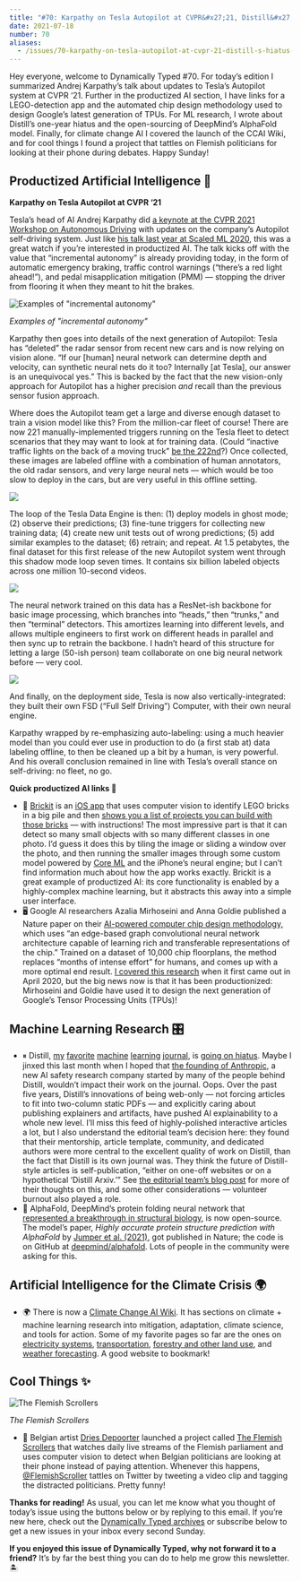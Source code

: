 ```yaml
---
title: "#70: Karpathy on Tesla Autopilot at CVPR&#x27;21, Distill&#x27;s hiatus, and tattling on Flemish Scrollers using computer vision "
date: 2021-07-18
number: 70
aliases:
  - /issues/70-karpathy-on-tesla-autopilot-at-cvpr-21-distill-s-hiatus-and-tattling-on-flemish-scrollers-using-computer-vision-679755
---
```


Hey everyone, welcome to Dynamically Typed #70.
For today’s edition I summarized Andrej Karpathy’s talk about updates to Tesla’s Autopilot system at CVPR ‘21.
Further in the productized AI section, I have links for a LEGO-detection app and the automated chip design methodology used to design Google’s latest generation of TPUs.
For ML research, I wrote about Distill’s one-year hiatus and the open-sourcing of DeepMind’s AlphaFold model.
Finally, for climate change AI I covered the launch of the CCAI Wiki, and for cool things I found a project that tattles on Flemish politicians for looking at their phone during debates.
Happy Sunday!

## Productized Artificial Intelligence 🔌

**Karpathy on Tesla Autopilot at CVPR ‘21**

Tesla’s head of AI Andrej Karpathy did [a keynote at the CVPR 2021 Workshop on Autonomous Driving](https://www.youtube.com/watch?index=11&list=PLvXze1V52Yy2OY67mz2Jy-JcnEw8GUZEl&utm_campaign=Dynamically%20Typed&utm_medium=email&utm_source=Revue%20newsletter&v=g6bOwQdCJrc) with updates on the company’s Autopilot self-driving system.
Just like [his talk last year at Scaled ML 2020](https://www.youtube.com/watch?utm_campaign=Dynamically%20Typed&utm_medium=email&utm_source=Revue%20newsletter&v=hx7BXih7zx8), this was a great watch if you’re interested in productized AI.
The talk kicks off with the value that “incremental autonomy” is already providing today, in the form of automatic emergency braking, traffic control warnings (“there’s a red light ahead!”), and pedal misapplication mitigation (PMM) — stopping the driver from flooring it when they meant to hit the brakes.

![Examples of "incremental autonomy"](https://s3.amazonaws.com/revue/items/images/010/145/781/mail/E4bgtv6WQAY_PWB.jpeg?1626531015)

_Examples of "incremental autonomy"_

Karpathy then goes into details of the next generation of Autopilot: Tesla has “deleted” the radar sensor from recent new cars and is now relying on vision alone.
“If our [human] neural network can determine depth and velocity, can synthetic neural nets do it too?
Internally [at Tesla], our answer is an unequivocal yes.” This is backed by the fact that the new vision-only approach for Autopilot has a higher precision _and_ recall than the previous sensor fusion approach.

Where does the Autopilot team get a large and diverse enough dataset to train a vision model like this?
From the million-car fleet of course!
There are now 221 manually-implemented triggers running on the Tesla fleet to detect scenarios that they may want to look at for training data.
(Could “inactive traffic lights on the back of a moving truck” [be the 222nd](https://twitter.com/layon_overwhale/status/1400522140240252932?s=20&utm_campaign=Dynamically%20Typed&utm_medium=email&utm_source=Revue%20newsletter)?) Once collected, these images are labeled offline with a combination of human annotators, the old radar sensors, and very large neural nets — which would be too slow to deploy in the cars, but are very useful in this offline setting.

![](https://s3.amazonaws.com/revue/items/images/010/145/787/mail/E4bjxLUX0As78mS.jpeg?1626531089)

The loop of the Tesla Data Engine is then: (1) deploy models in ghost mode; (2) observe their predictions; (3) fine-tune triggers for collecting new training data; (4) create new unit tests out of wrong predictions; (5) add similar examples to the dataset; (6) retrain; and repeat.
At 1.5 petabytes, the final dataset for this first release of the new Autopilot system went through this shadow mode loop seven times.
It contains six billion labeled objects across one million 10-second videos.

![](https://s3.amazonaws.com/revue/items/images/010/145/846/mail/E4bmg_ZXwAEtWmr.jpeg?1626531654)

The neural network trained on this data has a ResNet-ish backbone for basic image processing, which branches into “heads,” then “trunks,” and then “terminal” detectors.
This amortizes learning into different levels, and allows multiple engineers to first work on different heads in parallel and then sync up to retrain the backbone.
I hadn’t heard of this structure for letting a large (50-ish person) team collaborate on one big neural network before — very cool.

![](https://s3.amazonaws.com/revue/items/images/010/145/851/mail/E4bnYSzWQAwU3_H.jpeg?1626531790)

And finally, on the deployment side, Tesla is now also vertically-integrated: they built their own FSD (“Full Self Driving”) Computer, with their own neural engine.

Karpathy wrapped by re-emphasizing auto-labeling: using a much heavier model than you could ever use in production to do (a first stab at) data labeling offline, to then be cleaned up a bit by a human, is very powerful.
And his overall conclusion remained in line with Tesla’s overall stance on self-driving: no fleet, no go.

**Quick productized AI links 🔌**

* 🧱 [Brickit](https://brickit.app?utm_campaign=Dynamically%20Typed&utm_medium=email&utm_source=Revue%20newsletter) is an [iOS app](https://apps.apple.com/nl/app/brickit-rebuild-your-lego/id1477221636?utm_campaign=Dynamically%20Typed&utm_medium=email&utm_source=Revue%20newsletter) that uses computer vision to identify LEGO bricks in a big pile and then [shows you a list of projects you can build with those bricks](https://twitter.com/AlexanderNL/status/1410253599502962692?utm_campaign=Dynamically%20Typed&utm_medium=email&utm_source=Revue%20newsletter) — with instructions! The most impressive part is that it can detect so many small objects with so many different classes in one photo. I’d guess it does this by tiling the image or sliding a window over the photo, and then running the smaller images through some custom model powered by [Core ML](https://developer.apple.com/documentation/coreml?utm_campaign=Dynamically%20Typed&utm_medium=email&utm_source=Revue%20newsletter) and the iPhone’s neural engine; but I can’t find information much about how the app works exactly. Brickit is a great example of productized AI: its core functionality is enabled by a highly-complex machine learning, but it abstracts this away into a simple user interface.
* 🖥 Google AI researchers Azalia Mirhoseini and Anna Goldie published a Nature paper on their [AI-powered computer chip design methodology,](https://www.nature.com/articles/s41586-021-03544-w?utm_campaign=Dynamically%20Typed&utm_medium=email&utm_source=Revue%20newsletter) which uses “an edge-based graph convolutional neural network architecture capable of learning rich and transferable representations of the chip.” Trained on a dataset of 10,000 chip floorplans, the method replaces “months of intense effort” for humans, and comes up with a more optimal end result. [I covered this research](https://dynamicallytyped.com/links/ml-research/200426-chip-design-with-reinforcement-learning/?utm_campaign=Dynamically%20Typed&utm_medium=email&utm_source=Revue%20newsletter) when it first came out in April 2020, but the big news now is that it has been productionized: Mirhoseini and Goldie have used it to design the next generation of Google’s Tensor Processing Units (TPUs)!

## Machine Learning Research 🎛

* ⏸ Distill, [my](https://dynamicallytyped.com/stories/2020/distill-zoom-in-on-circuits/?utm_campaign=Dynamically%20Typed&utm_medium=email&utm_source=Revue%20newsletter) [favorite](https://dynamicallytyped.com/stories/2020/distill-early-vision-in-cnns/?utm_campaign=Dynamically%20Typed&utm_medium=email&utm_source=Revue%20newsletter) [machine](https://dynamicallytyped.com/stories/2020/distill-exploring-bayesian-optimization/?utm_campaign=Dynamically%20Typed&utm_medium=email&utm_source=Revue%20newsletter) [learning](https://dynamicallytyped.com/links/ml-research/210411-distill-multimodal-neurons/?utm_campaign=Dynamically%20Typed&utm_medium=email&utm_source=Revue%20newsletter) [journal](https://dynamicallytyped.com/links/ml-research/210411-distill-branch-specialization/?utm_campaign=Dynamically%20Typed&utm_medium=email&utm_source=Revue%20newsletter), is [going on hiatus](https://distill.pub/2021/distill-hiatus/?utm_campaign=Dynamically%20Typed&utm_medium=email&utm_source=Revue%20newsletter). Maybe I jinxed this last month when I hoped that [the founding of Anthropic](https://dynamicallytyped.com/links/ml-research/210606-anthropic-series-a/?utm_campaign=Dynamically%20Typed&utm_medium=email&utm_source=Revue%20newsletter), a new AI safety research company started by many of the people behind Distill, wouldn’t impact their work on the journal. Oops. Over the past five years, Distill’s innovations of being web-only — not forcing articles to fit into two-column static PDFs — and explicitly caring about publishing explainers and artifacts, have pushed AI explainability to a whole new level. I’ll miss this feed of highly-polished interactive articles a lot, but I also understand the editorial team’s decision here: they found that their mentorship, article template, community, and dedicated authors were more central to the excellent quality of work on Distill, than the fact that Distill is its own journal was. They think the future of Distill-style articles is self-publication, “either on one-off websites or on a hypothetical ‘Distill Arxiv.’” See [the editorial team’s blog post](https://distill.pub/2021/distill-hiatus/?utm_campaign=Dynamically%20Typed&utm_medium=email&utm_source=Revue%20newsletter) for more of their thoughts on this, and some other considerations — volunteer burnout also played a role.
* 🧬 AlphaFold, DeepMind’s protein folding neural network that [represented a breakthrough in structural biology](https://dynamicallytyped.com/stories/2020/deepmind-alphafold-2/?utm_campaign=Dynamically%20Typed&utm_medium=email&utm_source=Revue%20newsletter), is now open-source. The model’s paper, _Highly accurate protein structure prediction with AlphaFold_ by [Jumper et al. (2021)](https://www.nature.com/articles/s41586-021-03819-2?utm_campaign=Dynamically%20Typed&utm_medium=email&utm_source=Revue%20newsletter), got published in Nature; the code is on GitHub at [deepmind/alphafold](https://github.com/deepmind/alphafold?utm_campaign=Dynamically%20Typed&utm_medium=email&utm_source=Revue%20newsletter). Lots of people in the community were asking for this.

## Artificial Intelligence for the Climate Crisis 🌍

* 🌍 There is now a [Climate Change AI Wiki](https://wiki.climatechange.ai/wiki/Welcome_to_the_Climate_Change_AI_Wiki?utm_campaign=Dynamically%20Typed&utm_medium=email&utm_source=Revue%20newsletter). It has sections on climate + machine learning research into mitigation, adaptation, climate science, and tools for action. Some of my favorite pages so far are the ones on [electricity systems](https://wiki.climatechange.ai/wiki/Electricity_Systems?utm_campaign=Dynamically%20Typed&utm_medium=email&utm_source=Revue%20newsletter), [transportation](https://wiki.climatechange.ai/wiki/Transportation?utm_campaign=Dynamically%20Typed&utm_medium=email&utm_source=Revue%20newsletter), [forestry and other land use](https://wiki.climatechange.ai/wiki/Forestry_and_Other_Land_Use?utm_campaign=Dynamically%20Typed&utm_medium=email&utm_source=Revue%20newsletter), and [weather forecasting](https://wiki.climatechange.ai/wiki/Weather_forecasting?utm_campaign=Dynamically%20Typed&utm_medium=email&utm_source=Revue%20newsletter). A good website to bookmark!

## Cool Things ✨

![The Flemish Scrollers](https://s3.amazonaws.com/revue/items/images/010/146/177/mail/E5h7PmUWEAYkpXH.jpeg?1626534091)

_The Flemish Scrollers_

* 👀 Belgian artist [Dries Depoorter](https://driesdepoorter.be/?utm_campaign=Dynamically%20Typed&utm_medium=email&utm_source=Revue%20newsletter) launched a project called [The Flemish Scrollers](https://driesdepoorter.be/theflemishscrollers/?utm_campaign=Dynamically%20Typed&utm_medium=email&utm_source=Revue%20newsletter) that watches daily live streams of the Flemish parliament and uses computer vision to detect when Belgian politicians are looking at their phone instead of paying attention. Whenever this happens, [@FlemishScroller](https://twitter.com/FlemishScroller?utm_campaign=Dynamically%20Typed&utm_medium=email&utm_source=Revue%20newsletter) tattles on Twitter by tweeting a video clip and tagging the distracted politicians. Pretty funny!

**Thanks for reading!**
As usual, you can let me know what you thought of today’s issue using the buttons below or by replying to this email.
If you’re new here, check out the [Dynamically Typed archives](https://dynamicallytyped.com/?utm_campaign=Dynamically%20Typed&utm_medium=email&utm_source=Revue%20newsletter) or subscribe below to get a new issues in your inbox every second Sunday.

**If you enjoyed this issue of Dynamically Typed, why not forward it to a friend?**
It’s by far the best thing you can do to help me grow this newsletter.
🏝